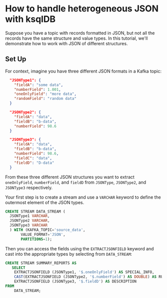 <!-- title: How to handle heterogeneous JSON with ksqlDB -->
<!-- description: In this tutorial, learn how to handle heterogeneous JSON with ksqlDB, with step-by-step instructions and supporting code. -->

# How to handle heterogeneous JSON with ksqlDB

Suppose you have a topic with records formatted in JSON, but not all the records have the same structure and value types. 
In this tutorial, we'll demonstrate how to work with JSON of different structures.

## Set Up

For context, imagine you have three different JSON formats in a Kafka topic:

```json
  "JSONType1": {
    "fieldA": "some data",
    "numberField": 1.001,
    "oneOnlyField": "more data", 
    "randomField": "random data"
  }
```
```json
  "JSONType2": {
    "fieldA": "data",
    "fieldB": "b-data",
    "numberField": 98.6 
  }
```
```json
  "JSONType3": {
    "fieldA": "data",
    "fieldB": "b-data",
    "numberField": 98.6,
    "fieldC": "data",
    "fieldD": "D-data"    
  }
```

From these three different JSON structures you want to extract `oneOnlyField`, `numberField`, and `fieldD` from `JSONType`, `JSONType2`, and `JSONType3` respectively.

Your first step is to create a stream and use a `VARCHAR` keyword to define the outermost element of the JSON types.

```sql
CREATE STREAM DATA_STREAM (
  JSONType1 VARCHAR,
  JSONType2 VARCHAR,
  JSONType3 VARCHAR
  ) WITH (KAFKA_TOPIC='source_data',
       VALUE_FORMAT='JSON',
       PARTITIONS=1);
```

Then you can access the fields using the `EXTRACTJSONFIELD` keyword and cast into the appropriate types by selecting from `DATA_STREAM`:

```sql
CREATE STREAM SUMMARY_REPORTS AS
   SELECT
    EXTRACTJSONFIELD (JSONType1, '$.oneOnlyField') AS SPECIAL_INFO,
    CAST(EXTRACTJSONFIELD (JSONType2, '$.numberField') AS DOUBLE) AS RUNFLD,
    EXTRACTJSONFIELD (JSONType3, '$.fieldD') AS DESCRIPTION
FROM
    DATA_STREAM;
```